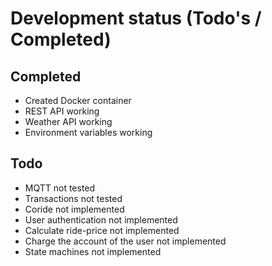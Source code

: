 # Development status (Todo's / Completed)

## Completed
* Created Docker container
* REST API working
* Weather API working
* Environment variables working

## Todo
* MQTT not tested
* Transactions not tested
* Coride not implemented
* User authentication not implemented
* Calculate ride-price not implemented
* Charge the account of the user not implemented
* State machines not implemented

